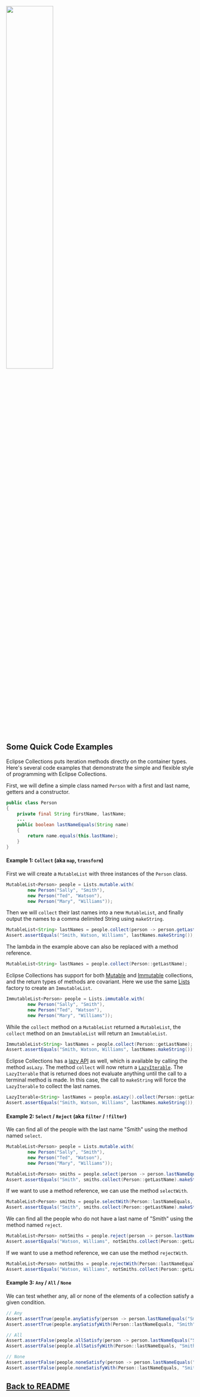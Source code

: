 <!--
  ~ Copyright (c) 2020 Goldman Sachs and others.
  ~ All rights reserved. This program and the accompanying materials
  ~ are made available under the terms of the Eclipse Public License v1.0
  ~ and Eclipse Distribution License v. 1.0 which accompany this distribution.
  ~ The Eclipse Public License is available at http://www.eclipse.org/legal/epl-v10.html
  ~ and the Eclipse Distribution License is available at
  ~ http://www.eclipse.org/org/documents/edl-v10.php.
  -->
<a href="https://www.eclipse.org/collections/"><img src="https://github.com/eclipse/eclipse-collections/blob/master/artwork/eclipse-collections-logo.png" height="50%" width="50%"></a>

## Some Quick Code Examples

Eclipse Collections puts iteration methods directly on the container types. Here's several code examples that demonstrate the simple and flexible style of programming with Eclipse Collections.

First, we will define a simple class named `Person` with a first and last name, getters and a constructor.

```java
public class Person
{
    private final String firstName, lastName;
    ...
    public boolean lastNameEquals(String name)
    {
        return name.equals(this.lastName);
    }
}
```

#### Example 1: `Collect` (aka `map`, `transform`)
First we will create a `MutableList` with three instances of the `Person` class. 
```java
MutableList<Person> people = Lists.mutable.with(
        new Person("Sally", "Smith"),
        new Person("Ted", "Watson"),
        new Person("Mary", "Williams"));
```
Then we will `collect` their last names into a new `MutableList`, and finally output the names to a comma delimited String using `makeString`. 
```java
MutableList<String> lastNames = people.collect(person -> person.getLastName());
Assert.assertEquals("Smith, Watson, Williams", lastNames.makeString());
```
The lambda in the example above can also be replaced with a method reference.

```java
MutableList<String> lastNames = people.collect(Person::getLastName);
```
Eclipse Collections has support for both [Mutable][MutableCollection] and [Immutable][ImmutableCollection] collections, and the return types of methods are covariant.  Here we use the same [Lists][Lists] factory to create an `ImmutableList`.
```java
ImmutableList<Person> people = Lists.immutable.with(
        new Person("Sally", "Smith"),
        new Person("Ted", "Watson"),
        new Person("Mary", "Williams"));
```
While the `collect` method on a `MutableList` returned a `MutableList`, the `collect` method on an `ImmutableList` will return an `ImmutableList`.  
```java
ImmutableList<String> lastNames = people.collect(Person::getLastName);
Assert.assertEquals("Smith, Watson, Williams", lastNames.makeString());
```

Eclipse Collections has a [lazy API][LazyIterable] as well, which is available by calling the method `asLazy`.  The method `collect` will now return a [`LazyIterable`][LazyIterable].  The `LazyIterable` that is returned does not evaluate anything until the call to a terminal method is made.  In this case, the call to `makeString` will force the `LazyIterable` to collect the last names.

```java
LazyIterable<String> lastNames = people.asLazy().collect(Person::getLastName);
Assert.assertEquals("Smith, Watson, Williams", lastNames.makeString());
```
#### Example 2: `Select` / `Reject` (aka `filter` / `!filter`)
We can find all of the people with the last name "Smith" using the method named `select`.
```java
MutableList<Person> people = Lists.mutable.with(
        new Person("Sally", "Smith"),
        new Person("Ted", "Watson"),
        new Person("Mary", "Williams"));

MutableList<Person> smiths = people.select(person -> person.lastNameEquals("Smith"));
Assert.assertEquals("Smith", smiths.collect(Person::getLastName).makeString());
```
If we want to use a method reference, we can use the method `selectWith`.
```java
MutableList<Person> smiths = people.selectWith(Person::lastNameEquals, "Smith");
Assert.assertEquals("Smith", smiths.collect(Person::getLastName).makeString());
```
We can find all the people who do not have a last name of "Smith" using the method named `reject`.
```java
MutableList<Person> notSmiths = people.reject(person -> person.lastNameEquals("Smith"));
Assert.assertEquals("Watson, Williams", notSmiths.collect(Person::getLastName).makeString());
```
If we want to use a method reference, we can use the method `rejectWith`.
```java
MutableList<Person> notSmiths = people.rejectWith(Person::lastNameEquals, "Smith");
Assert.assertEquals("Watson, Williams", notSmiths.collect(Person::getLastName).makeString());
```

#### Example 3: `Any` / `All` / `None`
We can test whether any, all or none of the elements of a collection satisfy a given condition.
```java
// Any
Assert.assertTrue(people.anySatisfy(person -> person.lastNameEquals("Smith"));
Assert.assertTrue(people.anySatisfyWith(Person::lastNameEquals, "Smith"));

// All
Assert.assertFalse(people.allSatisfy(person -> person.lastNameEquals("Smith"));
Assert.assertFalse(people.allSatisfyWith(Person::lastNameEquals, "Smith"));

// None
Assert.assertFalse(people.noneSatisfy(person -> person.lastNameEquals("Smith"));
Assert.assertFalse(people.noneSatisfyWith(Person::lastNameEquals, "Smith"));
```

## [Back to README](./README.md)

[MutableCollection]: https://www.eclipse.org/collections/javadoc/10.3.0/org/eclipse/collections/api/collection/MutableCollection.html
[ImmutableCollection]: https://www.eclipse.org/collections/javadoc/10.3.0/org/eclipse/collections/api/collection/ImmutableCollection.html
[LazyIterable]: https://www.eclipse.org/collections/javadoc/10.3.0/org/eclipse/collections/api/LazyIterable.html
[Lists]: https://www.eclipse.org/collections/javadoc/10.3.0/org/eclipse/collections/api/factory/Lists.html

